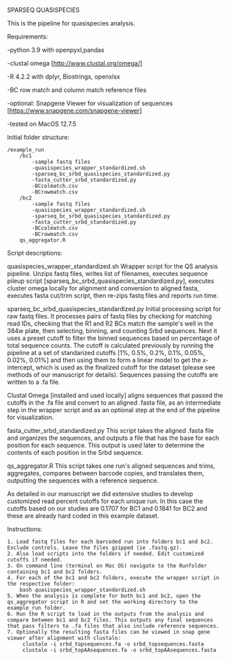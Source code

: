SPARSEQ QUASISPECIES

This is the pipeline for quasispecies analysis.


Requirements: 

-python 3.9 with openpyxl,pandas 

-clustal omega [http://www.clustal.org/omega/] 

-R 4.2.2 with dplyr, Biostrings, openxlsx

-BC row match and column match reference files

-optional: Snapgene Viewer for visualization of sequences [https://www.snapgene.com/snapgene-viewer]

-tested on MacOS 12.7.5


Initial folder structure:

	/example_run
		/bc1
			-sample fastq files
			-quasispecies_wrapper_standardized.sh
			-sparseq_bc_srbd_quasispecies_standardized.py
			-fasta_cutter_srbd_standardized.py
			-BCcolmatch.csv
			-BCrowmatch.csv
		/bc2
			-sample fastq files
			-quasispecies_wrapper_standardized.sh
			-sparseq_bc_srbd_quasispecies_standardized.py
			-fasta_cutter_srbd_standardized.py
			-BCcolmatch.csv
			-BCrowmatch.csv
		qs_aggregator.R

Script descriptions:

quasispecies_wrapper_standardized.sh Wrapper script for the QS analysis pipeline. Unzips fastq files, writes list of filenames, executes sequence pileup script [sparseq_bc_srbd_quasispecies_standardized.py], executes cluster omega locally for alignment and conversion to aligned fasta, executes fasta cut/trim script, then re-zips fastq files and reports run time. 

sparseq_bc_srbd_quasispecies_standardized.py Initial processing script for raw fastq files. It processes pairs of fastq files by checking for matching read IDs, checking that the R1 and R2 BCs match the sample's well in the 384w plate, then selecting, binning, and counting Srbd sequences. Next it uses a preset cutoff to filter the binned sequences based on percentage of total sequence counts. The cutoff is calculated previously by running the pipeline at a set of standarized cutoffs [1%, 0.5%, 0.2%, 0.1%, 0.05%, 0.02%, 0.01%] and then using them to form a linear model to get the x-intercept, which is used as the finalized cutoff for the dataset (please see methods of our manuscript for details). Sequences passing the cutoffs are written to a .fa file.

Clustal Omega [installed and used locally] aligns sequences that passed the cutoffs in the .fa file and convert to an aligned .fasta file, as an intermediate step in the wrapper script and as an optional step at the end of the pipeline for visualization.

fasta_cutter_srbd_standardized.py This script takes the aligned .fasta file and organizes the sequences, and outputs a file that has the base for each position for each sequence. This output is used later to determine the contents of each position in the Srbd sequence.

qs_aggregator.R This script takes one run's aligned sequences and trims, aggregates, compares between barcode copies, and translates them, outputting the sequences with a reference sequence.

As detailed in our manuscript we did extensive studies to develop customized read percent cutoffs for each unique run. In this case the cutoffs based on our studies are 0.1707 for BC1 and 0.1841 for BC2 and these are already hard coded in this example dataset. 

Instructions:
```
1. Load fastq files for each barcoded run into folders bc1 and bc2. Exclude controls. Leave the files gzipped (ie .fastq.gz).
2. Also load scripts into the folders if needed. Edit customized cutoffs if needed. 
3. On command line (terminal on Mac OS) navigate to the Runfolder containing bc1 and bc2 folders.
4. For each of the bc1 and bc2 folders, execute the wrapper script in the respective folder:
	bash quasispecies_wrapper_standardized.sh
5. When the analysis is complete for both bc1 and bc2, open the qs_aggregator script in R and set the working directory to the example_run folder.
6. Run the R script to load in the outputs from the analysis and compare between bc1 and bc2 files. This outputs any final sequences that pass filters to .fa files that also include reference sequences. 
7. Optionally the resulting fasta files can be viewed in snap gene viewer after alignment with clustalo:
	 clustalo -i srbd_topsequences.fa -o srbd_topsequences.fasta
	 clustalo -i srbd_topAAsequences.fa -o srbd_topAAsequences.fasta 
```
